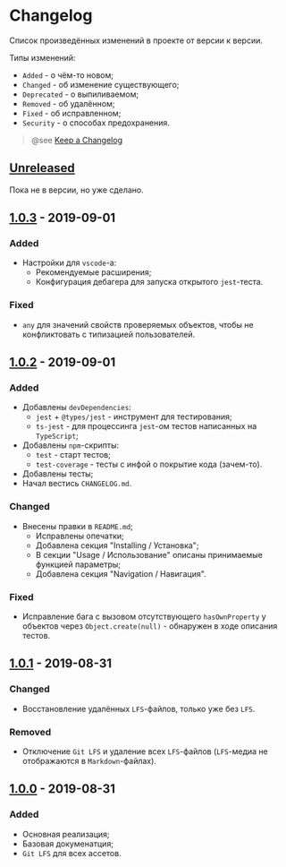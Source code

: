 # Changelog

Список произведённых изменений в проекте от версии к версии.

Типы изменений:
* `Added` - о чём-то новом;
* `Changed` - об изменение существующего;
* `Deprecated` - о выпиливаемом;
* `Removed` - об удалённом;
* `Fixed` - об исправленном;
* `Security` - о способах предохранения.

> @see [Keep a Changelog](https://keepachangelog.com/en/1.0.0/)

## [Unreleased]

Пока не в версии, но уже сделано.

## [1.0.3] - 2019-09-01

### Added
- Настройки для `vscode`-а:
  - Рекомендуемые расширения;
  - Конфигурация дебагера для запуска открытого `jest`-теста.

### Fixed
- `any` для значений свойств проверяемых объектов, чтобы не конфликтовать с типизацией пользователей.

## [1.0.2] - 2019-09-01

### Added
- Добавлены `devDependencies`:
  - `jest` + `@types/jest` - инструмент для тестирования;
  - `ts-jest` - для процессинга `jest`-ом тестов написанных на `TypeScript`;
- Добавлены `npm`-скрипты:
  - `test` - старт тестов;
  - `test-coverage` - тесты с инфой о покрытие кода (зачем-то).
- Добавлены тесты;
- Начал вестись `CHANGELOG.md`.

### Changed
- Внесены правки в `README.md`;
  - Исправлены опечатки;
  - Добавлена секция "Installing / Установка";
  - В секции "Usage / Использование" описаны принимаемые функцией параметры;
  - Добавлена секция "Navigation / Навигация".

### Fixed
- Исправление бага с вызовом отсутствующего `hasOwnProperty` у объектов через `Object.create(null)` - обнаружен в ходе описания тестов.

## [1.0.1] - 2019-08-31

### Changed
- Восстановление удалённых `LFS`-файлов, только уже без `LFS`.

### Removed
- Отключение `Git LFS` и удаление всех `LFS`-файлов (`LFS`-медиа не отображаются в `Markdown`-файлах).

## [1.0.0] - 2019-08-31

### Added
- Основная реализация;
- Базовая докуменатция;
- `Git LFS` для всех ассетов.


[Unreleased]: https://github.com/said-m/ts-has-property/compare/1.0.3...develop
[1.0.3]: https://github.com/said-m/ts-has-property/compare/1.0.2...1.0.3
[1.0.2]: https://github.com/said-m/ts-has-property/compare/1.0.1...1.0.2
[1.0.1]: https://github.com/said-m/ts-has-property/compare/1.0.0...1.0.1
[1.0.0]: https://github.com/said-m/ts-has-property/releases/tag/1.0.0
